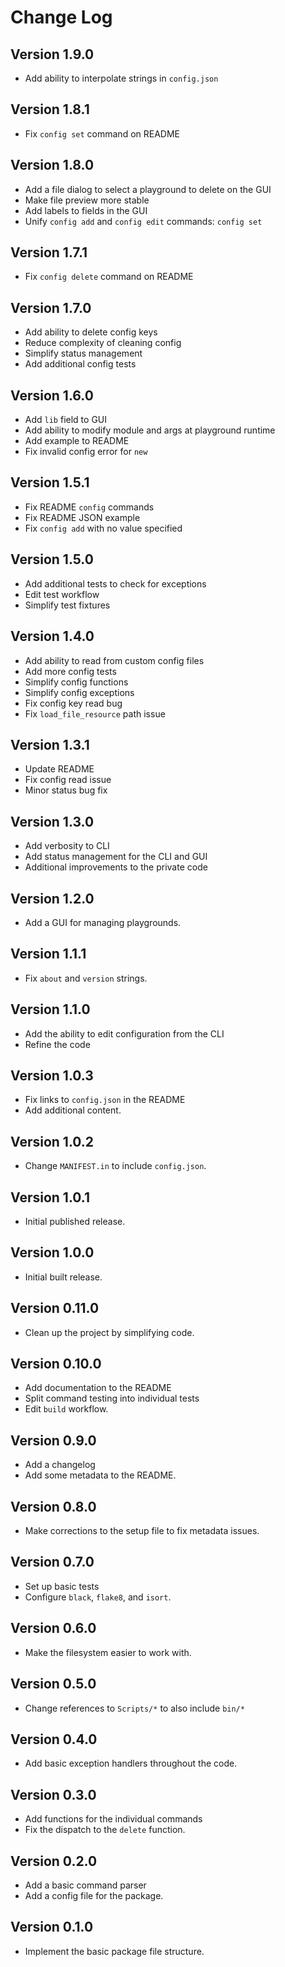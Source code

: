 # Change Log

## Version 1.9.0
- Add ability to interpolate strings in `config.json`

## Version 1.8.1
- Fix `config set` command on README

## Version 1.8.0
- Add a file dialog to select a playground to delete on the GUI
- Make file preview more stable
- Add labels to fields in the GUI
- Unify `config add` and `config edit` commands: `config set`

## Version 1.7.1
- Fix `config delete` command on README

## Version 1.7.0
- Add ability to delete config keys
- Reduce complexity of cleaning config
- Simplify status management
- Add additional config tests

## Version 1.6.0
- Add `lib` field to GUI
- Add ability to modify module and args at playground runtime
- Add example to README
- Fix invalid config error for `new`

## Version 1.5.1
- Fix README `config` commands
- Fix README JSON example
- Fix `config add` with no value specified

## Version 1.5.0
- Add additional tests to check for exceptions
- Edit test workflow
- Simplify test fixtures

## Version 1.4.0
- Add ability to read from custom config files
- Add more config tests
- Simplify config functions
- Simplify config exceptions
- Fix config key read bug
- Fix `load_file_resource` path issue

## Version 1.3.1
- Update README
- Fix config read issue
- Minor status bug fix

## Version 1.3.0
- Add verbosity to CLI
- Add status management for the CLI and GUI
- Additional improvements to the private code

## Version 1.2.0
- Add a GUI for managing playgrounds.

## Version 1.1.1
- Fix `about` and `version` strings.

## Version 1.1.0
- Add the ability to edit configuration from the CLI
- Refine the code

## Version 1.0.3
- Fix links to `config.json` in the README
- Add additional content.

## Version 1.0.2
- Change `MANIFEST.in` to include `config.json`.

## Version 1.0.1
- Initial published release.

## Version 1.0.0
- Initial built release.

## Version 0.11.0
- Clean up the project by simplifying code.

## Version 0.10.0
- Add documentation to the README
- Split command testing into individual tests
- Edit `build` workflow.

## Version 0.9.0
- Add a changelog
- Add some metadata to the README.

## Version 0.8.0
- Make corrections to the setup file to fix metadata issues.

## Version 0.7.0
- Set up basic tests
- Configure `black`, `flake8`, and `isort`.

## Version 0.6.0
- Make the filesystem easier to work with.

## Version 0.5.0
- Change references to `Scripts/*` to also include `bin/*`

## Version 0.4.0
- Add basic exception handlers throughout the code.

## Version 0.3.0
- Add functions for the individual commands
- Fix the dispatch to the `delete` function.

## Version 0.2.0
- Add a basic command parser
- Add a config file for the package.

## Version 0.1.0
- Implement the basic package file structure.
